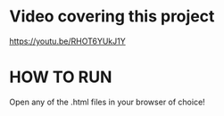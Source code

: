 # Video covering this project
https://youtu.be/RHOT6YUkJ1Y

# HOW TO RUN
Open any of the .html files in your browser of choice!